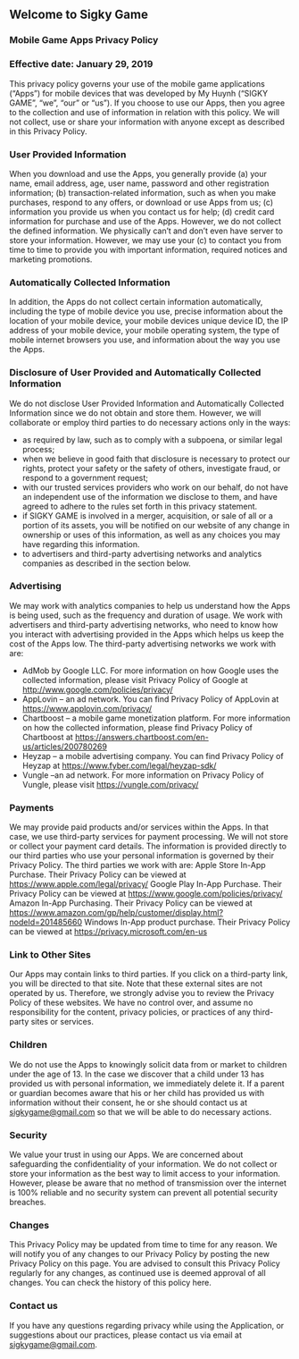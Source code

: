 ## Welcome to Sigky Game

### Mobile Game Apps Privacy Policy
### Effective date: January 29, 2019

This privacy policy governs your use of the mobile game applications (“Apps”) for mobile devices that was developed by My Huynh (“SIGKY GAME”, “we”, “our” or “us”).
If you choose to use our Apps, then you agree to the collection and use of information in relation with this policy. We will not collect, use or share your information with anyone except as described in this Privacy Policy.

### User Provided Information 

When you download and use the Apps, you generally provide (a) your name, email address, age, user name, password and other registration information; (b) transaction-related information, such as when you make purchases, respond to any offers, or download or use Apps from us; (c) information you provide us when you contact us for help; (d) credit card information for purchase and use of the Apps.
However, we do not collect the defined information. We physically can’t and don’t even have server to store your information. However, we may use your (c) to contact you from time to time to provide you with important information, required notices and marketing promotions.

### Automatically Collected Information 

In addition, the Apps do not collect certain information automatically, including the type of mobile device you use, precise information about the location of your mobile device, your mobile devices unique device ID, the IP address of your mobile device, your mobile operating system, the type of mobile internet browsers you use, and information about the way you use the Apps. 

### Disclosure of User Provided and Automatically Collected Information 

We do not disclose User Provided Information and Automatically Collected Information since we do not obtain and store them. However, we will collaborate or employ third parties to do necessary actions only in the ways:

- as required by law, such as to comply with a subpoena, or similar legal process;
-	when we believe in good faith that disclosure is necessary to protect our rights, protect your safety or the safety of others, investigate fraud, or respond to a government request;
-	with our trusted services providers who work on our behalf, do not have an independent use of the information we disclose to them, and have agreed to adhere to the rules set forth in this privacy statement.
-	if SIGKY GAME is involved in a merger, acquisition, or sale of all or a portion of its assets, you will be notified on our website of any change in ownership or uses of this information, as well as any choices you may have regarding this information.
-	to advertisers and third-party advertising networks and analytics companies as described in the section below.

### Advertising

We may work with analytics companies to help us understand how the Apps is being used, such as the frequency and duration of usage. We work with advertisers and third-party advertising networks, who need to know how you interact with advertising provided in the Apps which helps us keep the cost of the Apps low. 
The third-party advertising networks we work with are:
-	AdMob by Google LLC. For more information on how Google uses the collected information, please visit Privacy Policy of Google at http://www.google.com/policies/privacy/
-	AppLovin – an ad network. You can find Privacy Policy of AppLovin at https://www.applovin.com/privacy/
-	Chartboost – a mobile game monetization platform. For more information on how the collected information, please find Privacy Policy of Chartboost at https://answers.chartboost.com/en-us/articles/200780269
-	Heyzap – a mobile advertising company. You can find Privacy Policy of Heyzap at https://www.fyber.com/legal/heyzap-sdk/
-	Vungle –an ad network. For more information on Privacy Policy of Vungle, please visit https://vungle.com/privacy/

### Payments

We may provide paid products and/or services within the Apps. In that case, we use third-party services for payment processing. We will not store or collect your payment card details. The information is provided directly to our third parties who use your personal information is governed by their Privacy Policy. 
The third parties we work with are:
Apple Store In-App Purchase. Their Privacy Policy can be viewed at https://www.apple.com/legal/privacy/
Google Play In-App Purchase. Their Privacy Policy can be viewed at https://www.google.com/policies/privacy/
Amazon In-App Purchasing. Their Privacy Policy can be viewed at https://www.amazon.com/gp/help/customer/display.html?nodeId=201485660
Windows In-App product purchase. Their Privacy Policy can be viewed at https://privacy.microsoft.com/en-us

### Link to Other Sites

Our Apps may contain links to third parties. If you click on a third-party link, you will be directed to that site. Note that these external sites are not operated by us. Therefore, we strongly advise you to review the Privacy Policy of these websites. We have no control over, and assume no responsibility for the content, privacy policies, or practices of any third-party sites or services. 

### Children 

We do not use the Apps to knowingly solicit data from or market to children under the age of 13. In the case we discover that a child under 13 has provided us with personal information, we immediately delete it. If a parent or guardian becomes aware that his or her child has provided us with information without their consent, he or she should contact us at sigkygame@gmail.com so that we will be able to do necessary actions. 

### Security

We value your trust in using our Apps. We are concerned about safeguarding the confidentiality of your information. We do not collect or store your information as the best way to limit access to your information. However, please be aware that no method of transmission over the internet is 100% reliable and no security system can prevent all potential security breaches.

### Changes

This Privacy Policy may be updated from time to time for any reason. We will notify you of any changes to our Privacy Policy by posting the new Privacy Policy on this page. You are advised to consult this Privacy Policy regularly for any changes, as continued use is deemed approval of all changes. You can check the history of this policy here. 

### Contact us

If you have any questions regarding privacy while using the Application, or suggestions about our practices, please contact us via email at sigkygame@gmail.com.
